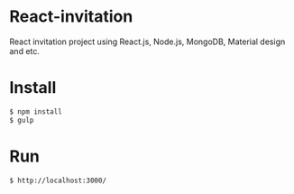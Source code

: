 # React-invitation
React invitation project using React.js, Node.js, MongoDB, Material design and etc.

# Install
```sh
$ npm install
$ gulp
```

# Run
```sh
$ http://localhost:3000/
```